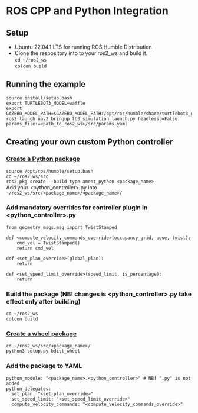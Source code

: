 # ROS CPP and Python Integration

## Setup
* Ubuntu 22.04.1 LTS for running ROS Humble Distribution
* Clone the respository into to your ros2_ws and build it. <br/>
```cd ~/ros2_ws```<br/>
```colcon build```<br/>

## Running the example
```
source install/setup.bash
export TURTLEBOT3_MODEL=waffle
export GAZEBO_MODEL_PATH=$GAZEBO_MODEL_PATH:/opt/ros/humble/share/turtlebot3_gazebo/models
ros2 launch nav2_bringup tb3_simulation_launch.py headless:=False params_file:=<path_to_ros2_ws>/src/params.yaml 
```

## Creating your own custom Python controller
### [Create a Python package](https://docs.ros.org/en/foxy/Tutorials/Beginner-Client-Libraries/Creating-Your-First-ROS2-Package.html)
```source /opt/ros/humble/setup.bash```<br/>
```cd ~/ros2_ws/src```<br/>
```ros2 pkg create --build-type ament_python <package_name>```<br/>
Add your <python_controller>.py into ```~/ros2_ws/src/<package_name>/<package_name>/```<br/>

### Add mandatory overrides for controller plugin in <python_controller>.py
```
from geometry_msgs.msg import TwistStamped

def <compute_velocity_commands_override>(occupancy_grid, pose, twist):
    cmd_vel = TwistStamped()
    return cmd_vel

def <set_plan_override>(global_plan):
    return

def <set_speed_limit_override>(speed_limit, is_percentage):
    return
```

### Build the package (NB! changes is <python_controller>.py take effect only after building)
```cd ~/ros2_ws```<br/>
```colcon build```<br/>

### [Create a wheel package](https://datacadamia.com/lang/python/shipping/wheel)
```cd ~/ros2_ws/src/<package_name>/```<br/>
```python3 setup.py bdist_wheel```<br/>

### Add the package to YAML
```
python_module: "<package_name>.<python_controller>" # NB! ".py" is not added
python_delegates:
  set_plan: "<set_plan_override>"
  set_speed_limit: "<set_speed_limit_override>"
  compute_velocity_commands: "<compute_velocity_commands_override>"
```
